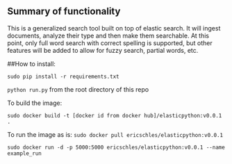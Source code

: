 ## Summary of functionality

This is a generalized search tool built on top of elastic search.  It will ingest documents, analyze their type and then make them searchable.  At this point, only full word search with correct spelling is supported, but other features will be added to allow for fuzzy search, partial words, etc.

##How to install:

`sudo pip install -r requirements.txt`

`python run.py` from the root directory of this repo

To build the image:

`sudo docker build -t [docker id from docker hub]/elasticpython:v0.0.1 .`

To run the image as is:
`sudo docker pull ericschles/elasticpython:v0.0.1`

`sudo docker run -d -p 5000:5000 ericschles/elasticpython:v0.0.1 --name example_run`

